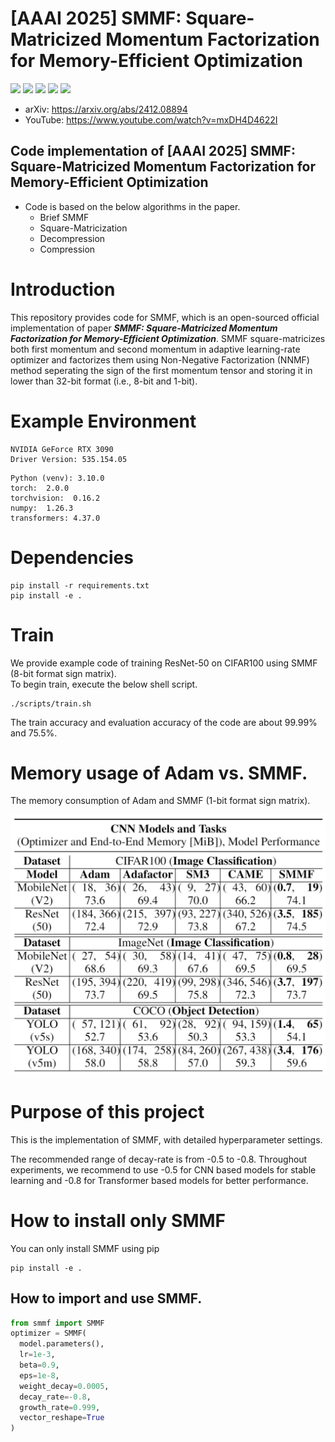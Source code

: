 # [AAAI 2025] SMMF: Square-Matricized Momentum Factorization for Memory-Efficient Optimization
<img src="https://img.shields.io/badge/Python-3776AB?style=flat&logo=Python&logoColor=white"/> <img src="https://img.shields.io/badge/PyTorch-EE4C2C?style=flat&logo=PyTorch&logoColor=white"/> <img src="https://img.shields.io/badge/arXiv:2412.08894-B31B1B?style=flat&logo=arXiv&logoColor=white"/> <img src="https://img.shields.io/badge/YouTube-FF0000?style=flat&logo=YouTube&logoColor=white"/> <img src="https://img.shields.io/badge/AAAI25:3503-3776AB?style=flat"/>

* arXiv: https://arxiv.org/abs/2412.08894
* YouTube: https://www.youtube.com/watch?v=mxDH4D4622I

## Code implementation of [AAAI 2025] SMMF: Square-Matricized Momentum Factorization for Memory-Efficient Optimization
* Code is based on the below algorithms in the paper.
  * Brief SMMF
  * Square-Matricization
  * Decompression
  * Compression

# Introduction
This repository provides code for SMMF, which is an open-sourced official implementation of paper **_SMMF: Square-Matricized Momentum Factorization for Memory-Efficient Optimization_**. SMMF square-matricizes both first momentum and second momentum in adaptive learning-rate optimizer and factorizes them using Non-Negative Factorization (NNMF) method seperating the sign of the first momentum tensor and storing it in lower than 32-bit format (i.e., 8-bit and 1-bit).

# Example Environment
```
NVIDIA GeForce RTX 3090
Driver Version: 535.154.05
```
```
Python (venv): 3.10.0
torch:  2.0.0
torchvision:  0.16.2
numpy:  1.26.3
transformers: 4.37.0
```
# Dependencies
```
pip install -r requirements.txt
pip install -e .
```

# Train 
We provide example code of training ResNet-50 on CIFAR100 using SMMF (8-bit format sign matrix).   
To begin train, execute the below shell script.   

```
./scripts/train.sh
```
The train accuracy and evaluation accuracy of the code are about 99.99% and 75.5%.

# Memory usage of Adam vs. SMMF.
The memory consumption of Adam and SMMF (1-bit format sign matrix).
 
<img src="figures/CNN_ACC.jpg">

# Purpose of this project
This is the implementation of SMMF, with detailed hyperparameter settings.

The recommended range of decay-rate is from -0.5 to -0.8. Throughout experiments, we recommend to use -0.5 for CNN based models for stable learning and -0.8 for Transformer based models for better performance.

# How to install only SMMF
You can only install SMMF using pip
```
pip install -e .
```

## How to import and use SMMF.
```python
from smmf import SMMF
optimizer = SMMF(
  model.parameters(),
  lr=1e-3,
  beta=0.9,
  eps=1e-8,
  weight_decay=0.0005,
  decay_rate=-0.8,
  growth_rate=0.999,
  vector_reshape=True
)
```
